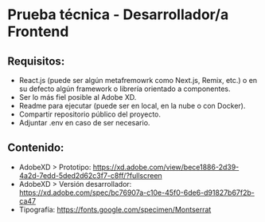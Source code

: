 # Prueba técnica - Desarrollador/a Frontend

## Requisitos:

- React.js (puede ser algún metafremowrk como Next.js, Remix, etc.) o en su defecto algún framework o librería orientado a componentes.
- Ser lo más fiel posible al Adobe XD.
- Readme para ejecutar (puede ser en local, en la nube o con Docker).
- Compartir repositorio público del proyecto.
- Adjuntar .env en caso de ser necesario.

## Contenido:

- AdobeXD > Prototipo: https://xd.adobe.com/view/bece1886-2d39-4a2d-7edd-5ded2d62c3f7-c8ff/?fullscreen
- AdobeXD > Versión desarrollador: https://xd.adobe.com/spec/bc76907a-c10e-45f0-6de6-d91827b67f2b-ca47
- Tipografía: https://fonts.google.com/specimen/Montserrat

